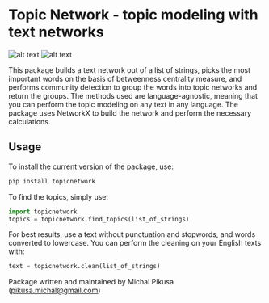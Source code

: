 # Topic Network - topic modeling with text networks
![alt text](https://img.shields.io/pypi/pyversions/topicnetwork.svg) ![alt text](https://img.shields.io/pypi/l/topicnetwork.svg)

This package builds a text network out of a list of strings, picks the most important words on the basis of betweenness centrality measure, and performs community detection to group the words into topic networks and return the groups. The methods used are language-agnostic, meaning that you can perform the topic modeling on any text in any language.
The package uses NetworkX to build the network and perform the necessary calculations. 

## Usage

To install the [current version](https://pypi.org/project/topicnetwork/) of the package, use:

```python
pip install topicnetwork
```

To find the topics, simply use:

```python
import topicnetwork
topics = topicnetwork.find_topics(list_of_strings)
```

For best results, use a text without punctuation and stopwords, and words converted to lowercase. You can perform the cleaning on your English texts with:

```python
text = topicnetwork.clean(list_of_strings)
```

Package written and maintained by Michal Pikusa (pikusa.michal@gmail.com)
